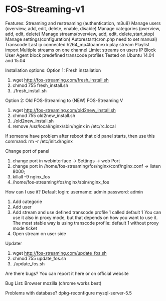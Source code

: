 # FOS-Streaming-v1

Features: 
Streaming and restreaming (authentication, m3u8)
Manage users (overview, add, edit, delete, enable, disable)
Manage categories (overview, add, edit, delete)
Manage streams(overview, add, edit, delete,start,stop)
Manage settings(configuration)
Autorestart(cron.php need to set manual)
Transcode
Last ip connected
h264_mp4toannexb
play stream
Playlist import
Multiple streams on one channel
Limiet streams on users
IP Block
User Agent block
predefined transcode profiles
Tested on Ubuntu 14.04 and 15.04

Installation options:
Option 1: Fresh installation
1. wget http://fos-streaming.com/fresh_install.sh
2. chmod 755 fresh_install.sh
3. ./fresh_install.sh

Option 2: Old FOS-Streaming to (NEW) FOS-Streaming V
1. wget http://fos-streaming.com/old2new_install.sh
2. chmod 755 old2new_install.sh
3. ./old2new_install.sh
4. remove /usr/local/nginx/sbin/nginx in /etc/rc.local

If someone have problem after reboot that old panel starts, then use this command: rm -r /etc/init.d/nginx

Change port of panel
1. change port in webinterface -> Settings -> web Port
2. change port in /home/fos-streaming/fos/nginx/conf/nginx.conf -> listen 8000;
3. killall -9 nginx_fos
4. /home/fos-streaming/fos/nginx/sbin/nginx_fos

How can I use it?
Default login:
username: admin
password: admin
1. Add categorie
2. Add user
3. Add stream and use defined transcode profile 1 called default 1
You can use it also in proxy mode, but that depends on how you want to use it.
The most stable way is using transcode profile: default 1 without proxy mode ticket
4. Open stream on user side

Updater
1. wget http://fos-streaming.com/update_fos.sh
2. chmod 755 update_fos.sh
3. ./update_fos.sh

Are there bugs?
You can report it here or on official website

Bug List:
Browser mozilla (chrome works best)

Problems with database?
dpkg-reconfigure mysql-server-5.5
